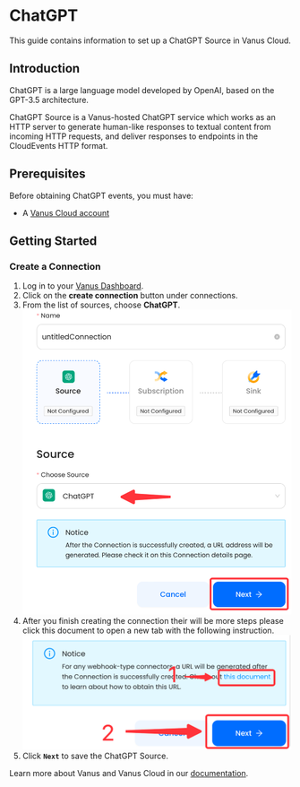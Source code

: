 # ChatGPT

This guide contains information to set up a ChatGPT Source in Vanus Cloud.

## Introduction

ChatGPT is a large language model developed by OpenAI, based on the GPT-3.5 architecture.

ChatGPT Source is a Vanus-hosted ChatGPT service which works as an HTTP server to generate human-like responses to textual content from incoming HTTP requests,
and deliver responses to endpoints in the CloudEvents HTTP format.

## Prerequisites

Before obtaining ChatGPT events, you must have:

- A [Vanus Cloud account](https://cloud.vanus.ai)

## Getting Started

### Create a Connection

1. Log in to your [Vanus Dashboard](https://cloud.vanus.ai/dashboard).
2. Click on the **create connection** button under connections.
3. From the list of sources, choose **ChatGPT**.
![img.png](images/img22.png)
4. After you finish creating the connection their will be more steps please click this document to open a new tab with the following instruction.
   ![img.png](images/greatlink.png)
5. Click **`Next`** to save the ChatGPT Source.

Learn more about Vanus and Vanus Cloud in our [documentation](https://docs.vanus.ai).
